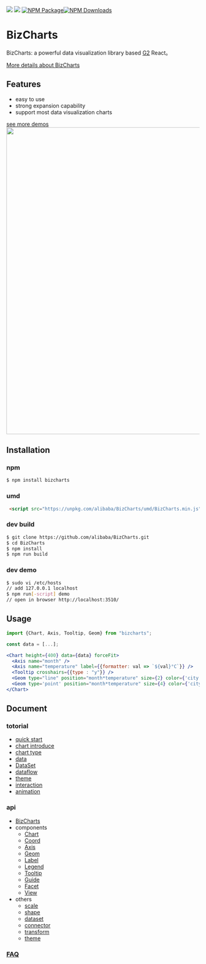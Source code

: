 ![](https://img.shields.io/badge/language-react-red.svg)  ![](https://img.shields.io/badge/license-MIT-000000.svg)  [![NPM Package](https://img.shields.io/npm/v/bizcharts.svg)](https://www.npmjs.com/package/bizcharts)[![NPM Downloads](https://img.shields.io/npm/dm/bizcharts.svg)](https://npmjs.org/package/bizcharts)

# BizCharts

BizCharts: a powerful data visualization library based [G2](https://antv.alipay.com/) React。

[More details about BizCharts](https://alibaba.github.io/BizCharts/)

## Features
- easy to use
- strong expansion capability
- support most data visualization charts

[see more demos](https://alibaba.github.io/BizCharts/demo.html)
<img src="https://user-images.githubusercontent.com/6628666/33157917-b970a70c-d040-11e7-9601-b1da1dbe26ab.png" width="800">

## Installation

### npm
```sh
$ npm install bizcharts
```

### umd
```html
 <script src="https://unpkg.com/alibaba/BizCharts/umd/BizCharts.min.js"></script>
```

### dev build
```sh
$ git clone https://github.com/alibaba/BizCharts.git
$ cd BizCharts
$ npm install
$ npm run build
```

### dev demo

```sh
$ sudo vi /etc/hosts
// add 127.0.0.1 localhost
$ npm run[-script] demo
// open in browser http://localhost:3510/
```

## Usage
```jsx
import {Chart, Axis, Tooltip, Geom} from "bizcharts";

const data = [...];

<Chart height={400} data={data} forceFit>
  <Axis name="month" />
  <Axis name="temperature" label={{formatter: val => `${val}°C`}} />
  <Tooltip crosshairs={{type : "y"}} />
  <Geom type="line" position="month*temperature" size={2} color={'city'} />
  <Geom type='point' position="month*temperature" size={4} color={'city'} />
</Chart>
```

## Document
### totorial
- [quick start](doc/tutorial/start.md)
- [chart introduce](./doc/tutorial/chart.md)
- [chart type](./doc/tutorial/chartType.md)
- [data](./doc/tutorial/data.md)
- [DataSet](./doc/tutorial/dataset.md)
- [dataflow](./doc/tutorial/dataflow.md)
- [theme](./doc/tutorial/theme.md)
- [interaction](./doc/tutorial/interaction.md)
- [animation](./doc/tutorial/animate.md)

### api
- [BizCharts](./doc/api/bizcharts.md)
- components
  - [Chart](./doc/api/chart.md)
  - [Coord](./doc/api/coord.md)
  - [Axis](./doc/api/axis.md)
  - [Geom](./doc/api/geom.md)
  - [Label](./doc/api/label.md)
  - [Legend](./doc/api/legend.md)
  - [Tooltip](./doc/api/tooltip.md)
  - [Guide](./doc/api/guide.md)
  - [Facet](./doc/api/facet.md)
  - [View](./doc/api/view.md)
- others
  - [scale](./doc/api/scale.md)
  - [shape](./doc/api/shape.md)
  - [dataset](./doc/api/dataset.md)
  - [connector](./doc/api/connector.md)
  - [transform](./doc/api/transform.md)
  - [theme](./doc/api/theme.md)

### [FAQ](./doc/faq/faq.md)